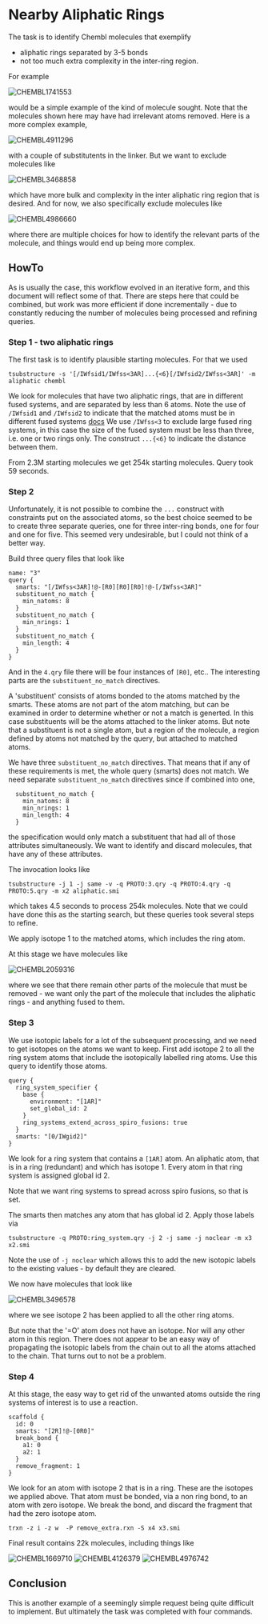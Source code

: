 # Nearby Aliphatic Rings

The task is to identify Chembl molecules that exemplify

* aliphatic rings separated by 3-5 bonds
* not too much extra complexity in the inter-ring region.

For example

![CHEMBL1741553](Images/CHEMBL1741553.png)

would be a simple example of the kind of molecule sought. Note that
the molecules shown here may have had irrelevant atoms removed. Here is
a more complex example, 

![CHEMBL4911296](Images/CHEMBL4911296.png)

with a couple of substitutents in the linker. But we want to exclude molecules
like

![CHEMBL3468858](Images/CHEMBL3468858.png)

which have more bulk and complexity in the inter aliphatic ring region
that is desired. And for now, we also specifically exclude molecules like

![CHEMBL4986660](Images/CHEMBL4986660.png)

where there are multiple choices for how to identify the relevant parts
of the molecule, and things would end up being more complex.

## HowTo
As is usually the case, this workflow evolved in an iterative form, and this
document will reflect some of that. There are steps here that could be
combined, but work was more efficient if done incrementally - due to 
constantly reducing the number of molecules being processed and refining
queries.

### Step 1 - two aliphatic rings
The first task is to identify plausible starting molecules. For that we
used
```
tsubstructure -s '[/IWfsid1/IWfss<3AR]...{<6}[/IWfsid2/IWfss<3AR]' -m aliphatic chembl
```
We look for molecules that have two aliphatic rings, that are in different
fused systems, and are separated by less than 6 atoms. Note the use of
`/IWfsid1` and `/IWfsid2` to indicate that the matched atoms must be in
different fused systems
[docs](/docs/Molecule_Lib/substructure.md)
We use `/IWfss<3` to exclude large fused ring systems, in this case
the size of the fused system must be less than three, i.e. one or 
two rings only.
The construct `...{<6}` to indicate the distance between them.

From 2.3M starting molecules we get 254k starting molecules. Query took 59 seconds.

### Step 2
Unfortunately, it is not possible to combine the `...` construct with
constraints put on the associated atoms, so the best choice seemed to be
to create three separate queries, one for three inter-ring bonds, one for four and one
for five. This seemed very undesirable, but I could not think of a better
way.

Build three query files that look like
```
name: "3"
query {
  smarts: "[/IWfss<3AR]!@-[R0][R0][R0]!@-[/IWfss<3AR]"
  substituent_no_match {
    min_natoms: 8
  }
  substituent_no_match {
    min_nrings: 1
  }
  substituent_no_match {
    min_length: 4
  }
}
```
And in the `4.qry` file there will be four instances of `[R0]`, etc.. The
interesting parts are the `substituent_no_match` directives.

A 'substituent' consists of atoms bonded to the atoms matched by the smarts.
These atoms are not part of the atom matching, but can be examined in order
to determine whether or not a match is generted.
In
this case substituents will be the atoms attached to the linker atoms.
But note that a substituent is not a single atom, but a region of the
molecule, a region defined by atoms not matched by the query, but attached 
to matched atoms.

We have three `substituent_no_match` directives. That means that if
any of these requirements is met, the whole query (smarts) does not match. We
need separate `substituent_no_match` directives since if combined
into one,
```
  substituent_no_match {
    min_natoms: 8
    min_nrings: 1
    min_length: 4
  }
```
the specification would only match a substituent that had all of those
attributes simultaneously. We want to identify and discard molecules,
that have any of these attributes.

The invocation looks like
```
tsubstructure -j 1 -j same -v -q PROTO:3.qry -q PROTO:4.qry -q PROTO:5.qry -m x2 aliphatic.smi
```
which takes 4.5 seconds to process 254k molecules. Note that we could have
done this as the starting search, but these queries took several steps to
refine.

We apply isotope 1 to the matched atoms, which includes the ring atom.

At this stage we have molecules like

![CHEMBL2059316](Images/CHEMBL2059316.png)

where we see that there remain other parts of the molecule that must be removed -
we want only the part of the molecule that includes the aliphatic rings - and
anything fused to them.

### Step 3
We use isotopic labels for a lot of the subsequent processing, and we need to
get isotopes on the atoms we want to keep. First add isotope 2 to all
the ring system atoms that include the isotopically labelled ring atoms. Use this
query to identify those atoms.
```
query {
  ring_system_specifier {
    base {
      environment: "[1AR]"
      set_global_id: 2
    }
    ring_systems_extend_across_spiro_fusions: true
  }
  smarts: "[0/IWgid2]"
}
```
We look for a ring system that contains a `[1AR]` atom. An aliphatic atom,
that is in a ring (redundant) and which has isotope 1. Every atom in that
ring system is assigned global id 2.

Note that we want ring systems to spread across spiro fusions, so that is set.

The smarts then matches any atom that has global id 2. Apply those labels
via
```
tsubstructure -q PROTO:ring_system.qry -j 2 -j same -j noclear -m x3 x2.smi
```
Note the use of `-j noclear` which allows this to add the new isotopic
labels to the existing values - by default they are cleared.

We now have molecules that look like

![CHEMBL3496578](Images/CHEMBL3496578.png)

where we see isotope 2 has been applied to all the other ring atoms.

But note that the '=O' atom does not have an isotope. Nor will any other
atom in this region. There does not appear to be an easy way of propagating
the isotopic labels from the chain out to all the atoms attached to the
chain. That turns out to not be a problem.

### Step 4
At this stage, the easy way to get rid of the unwanted atoms outside
the ring systems of interest is to use a reaction.
```
scaffold {
  id: 0
  smarts: "[2R]!@-[0R0]"
  break_bond {
    a1: 0
    a2: 1
  }
  remove_fragment: 1
}
```
We look for an atom with isotope 2 that is in a ring. These are the
isotopes we applied above. That atom must be bonded, via a non ring bond,
to an atom with zero isotope. We break the bond, and discard the fragment
that had the zero isotope atom.
```
trxn -z i -z w  -P remove_extra.rxn -S x4 x3.smi
```
Final result contains 22k molecules, including things like

![CHEMBL1669710](Images/CHEMBL1669710.png)
![CHEMBL4126379](Images/CHEMBL4126379.png)
![CHEMBL4976742](Images/CHEMBL4976742.png)

## Conclusion
This is another example of a seemingly simple request being quite difficult to 
implement. But ultimately the task was completed with four commands.
